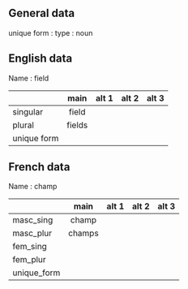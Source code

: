 ## General data

unique form :
type : noun

## English data

Name : field

|             |  main  | alt 1 | alt 2 | alt 3 |
| :---------- | :----: | :---: | :---: | ----- |
| singular    | field  |       |       |       |
| plural      | fields |       |       |       |
| unique form |        |       |       |       |

## French data

Name : champ

|             |  main  | alt 1 | alt 2 | alt 3 |
| :---------- | :----: | :---: | :---: | :---: |
| masc_sing   | champ  |       |       |       |
| masc_plur   | champs |       |       |       |
| fem_sing    |        |       |       |       |
| fem_plur    |        |       |       |       |
| unique_form |        |       |       |       |


